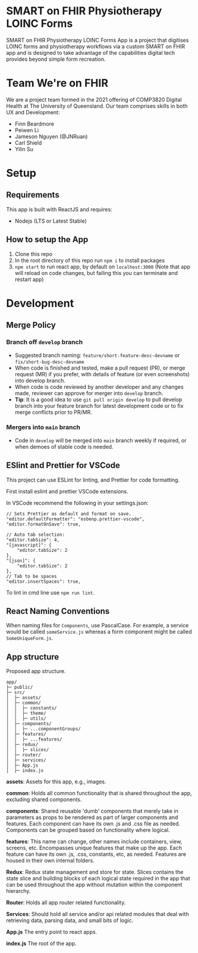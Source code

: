 # SMART on FHIR Physiotherapy LOINC Forms

SMART on FHIR Physiotherapy LOINC Forms App is a project that digitises LOINC forms
and physiotherapy workflows via a custom SMART on FHIR app and is designed to take
advantage of the capabilities digital tech provides beyond simple form recreation.

# Team We're on FHIR

We are a project team formed in the 2021 offering of COMP3820 Digital Health at
The University of Queensland. Our team comprises skills in both UX and Development:

- Finn Beardmore
- Peiwen Li
- Jameson Nguyen (@JNRuan)
- Carl Shield
- Yilin Su

# Setup

## Requirements

This app is built with ReactJS and requires:

- Nodejs (LTS or Latest Stable)

## How to setup the App

1. Clone this repo
2. In the root directory of this repo run `npm i` to install packages
3. `npm start` to run react app, by default on `localhost:3000` (Note that app will reload on code changes, but failing this you can terminate and restart app)

# Development

## Merge Policy

### Branch off `develop` branch

- Suggested branch naming: `feature/short-feature-desc-devname` or `fix/short-bug-desc-devname`
- When code is finished and tested, make a pull request (PR), or merge request (MR) if you prefer, with details of feature (or even screenshots) into develop branch.
- When code is code reviewed by another developer and any changes made, reviewer can approve for merger into `develop` branch.
- **Tip**: It is a good idea to use `git pull origin develop` to pull develop branch into your feature branch for latest development code or to fix merge conflicts prior to PR/MR.

### Mergers into `main` branch

- Code in `develop` will be merged into `main` branch weekly if required, or when demoes of stable code is needed.

## ESlint and Prettier for VSCode

This project can use ESLint for linting, and Prettier for code formatting.

First install eslint and prettier VSCode extensions.

In VSCode recommend the following in your settings.json:

```
// Sets Prettier as default and format on save.
"editor.defaultFormatter": "esbenp.prettier-vscode",
"editor.formatOnSave": true,

// Auto tab selection:
"editor.tabSize": 4,
"[javascript]": {
    "editor.tabSize": 2
},
"[json]": {
    "editor.tabSize": 2
},
// Tab to be spaces
"editor.insertSpaces": true,
```

To lint in cmd line use `npm run lint`.

## React Naming Conventions

When naming files for `Components`, use PascalCase. For example, a service would be called `someService.js` whereas a form component might be called `SomeUniqueForm.js`.

## App structure

Proposed app structure.

```
app/
├─ public/
├─ src/
│  ├─ assets/
│  ├─ common/
│  │  ├─ constants/
│  │  ├─ theme/
│  │  ├─ utils/
│  ├─ components/
│  │  ├─ ...componentGroups/
│  ├─ features/
│  │  ├─ ...features/
│  ├─ redux/
│  │  ├─ slices/
│  ├─ router/
│  ├─ services/
│  ├─ App.js
│  ├─ index.js
```

**assets**: Assets for this app, e.g., images.

**common**: Holds all common functionality that is shared throughout the app, excluding shared components.

**components**: Shared reusable 'dumb' components that merely take in parameters as props to be rendered as part of larger components and features. Each component can have its own .js and .css file as needed. Components can be grouped based on functionality where logical.

**features**: This name can change, other names include containers, view, screens, etc. Encompasses unique features that make up the app. Each feature can have its own .js, .css, constants, etc, as needed. Features are housed in their own internal folders.

**Redux**: Redux state management and store for state. Slices contains the state slice and building blocks of each logical state required in the app that can be used throughout the app without mutation within the component hierarchy.

**Router**: Holds all app router related functionality.

**Services**: Should hold all service and/or api related modules that deal with retrieving data, parsing data, and small bits of logic.

**App.js** The entry point to react apps.

**index.js** The root of the app.
